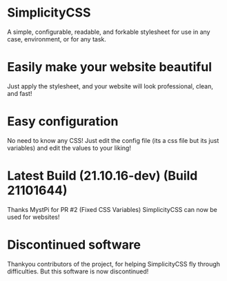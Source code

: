 # SimplicityCSS
A simple, configurable, readable, and forkable stylesheet for use in any case, environment, or for any task.

# Easily make your website beautiful
Just apply the stylesheet, and your website will look professional, clean, and fast!

# Easy configuration
No need to know any CSS! Just edit the config file (its a css file but its just variables) and edit the values to your liking!

# Latest Build (21.10.16-dev) (Build 21101644)
Thanks MystPi for PR #2 (Fixed CSS Variables) SimplicityCSS can now be used for websites!
# Discontinued software
Thankyou contributors of the project, for helping SimplicityCSS fly through difficulties. But this software is now discontinued!
